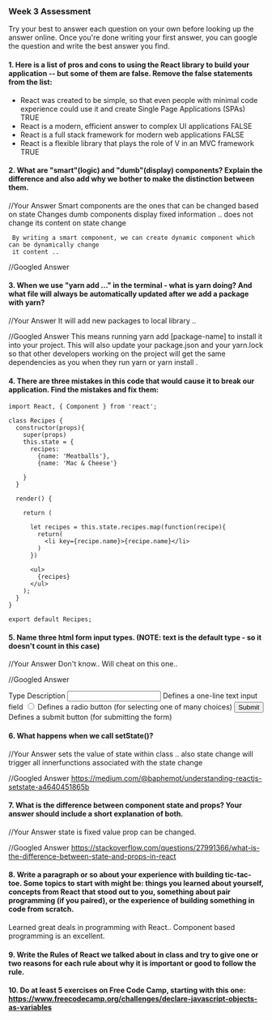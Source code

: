 ### Week 3 Assessment

Try your best to answer each question on your own before looking up the answer online. Once you're done writing your first answer, you can google the question and write the best answer you find.

#### 1. Here is a list of pros and cons to using the React library to build your application -- but some of them are false. Remove the false statements from the list:

- React was created to be simple, so that even people with minimal code experience could use it and create Single Page Applications (SPAs)  TRUE
- React is a modern, efficient answer to complex UI applications  FALSE
- React is a full stack framework for modern web applications  FALSE
- React is a flexible library that plays the role of V in an MVC framework TRUE


 #### 2. What are "smart"(logic) and "dumb"(display) components? Explain the difference and also add why we bother to make the distinction between them.

 //Your Answer
     Smart components are the ones that can be changed based on state Changes
     dumb components display fixed information .. does not change its content on state change

     By writing a smart component, we can create dynamic component which can be dynamically change
     it content ..

 //Googled Answer


#### 3. When we use "yarn add ..." in the terminal - what is yarn doing? And what file will always be automatically updated after we add a package with yarn?


 //Your Answer
    It will add new packages to local library ..  

 //Googled Answer
This means running yarn add [package-name] to install it into your project. This will also update your package.json and your yarn.lock so that other developers working on the project will get the same dependencies as you when they run yarn or yarn install .

#### 4. There are three mistakes in this code that would cause it to break our application. Find the mistakes and fix them:

    import React, { Component } from 'react';

    class Recipes {
      constructor(props){
        super(props)
        this.state = {
          recipes:
            {name: 'Meatballs'},
            {name: 'Mac & Cheese'}

        }
      }

      render() {

        return (

          let recipes = this.state.recipes.map(function(recipe){
            return(
              <li key={recipe.name}>{recipe.name}</li>
            )
          })

          <ul>
            {recipes}
          </ul>
        );
      }
    }

    export default Recipes;

#### 5. Name three html form input types. (NOTE: text is the default type - so it doesn't count in this case)

 //Your Answer
    Don't know..  Will cheat on this one..  

 //Googled Answer

 Type 	Description
<input type="text"> 	Defines a one-line text input field
<input type="radio"> 	Defines a radio button (for selecting one of many choices)
<input type="submit"> 	Defines a submit button (for submitting the form)


 #### 6. What happens when we call setState()?

 //Your Answer
    sets the value of state within class ..  also state change will trigger
    all innerfunctions associated with the state change

 //Googled Answer
  https://medium.com/@baphemot/understanding-reactjs-setstate-a4640451865b

 #### 7. What is the difference between component state and props? Your answer should include a short explanation of both.


 //Your Answer
      state is fixed value
      prop can be changed.


 //Googled Answer
https://stackoverflow.com/questions/27991366/what-is-the-difference-between-state-and-props-in-react

#### 8. Write a paragraph or so about your experience with building tic-tac-toe. Some topics to start with might be: things you learned about yourself, concepts from React that stood out to you, something about pair programming (if you paired), or the experience of building something in code from scratch.

Learned great deals in programming with React.. Component based programming is an excellent.



#### 9. Write the Rules of React we talked about in class and try to give one or two reasons for each rule about why it is important or good to follow the rule.

#### 10. Do at least 5 exercises on Free Code Camp, starting with this one: https://www.freecodecamp.org/challenges/declare-javascript-objects-as-variables
